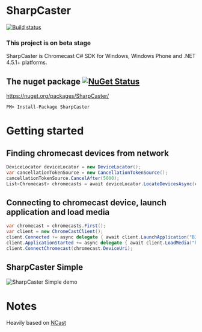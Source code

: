 # SharpCaster

[![Build status](https://ci.appveyor.com/api/projects/status/myew8u24ry7dbdm0?svg=true)](https://ci.appveyor.com/project/tapanila/sharpcaster)

### This project is on beta stage

SharpCaster is Chromecast C# SDK for Windows, Windows Phone and .NET 4.5.1+ platforms.

## The nuget package  [![NuGet Status](http://img.shields.io/nuget/v/SharpCaster.svg?style=flat)](https://www.nuget.org/packages/SharpCaster/)

https://nuget.org/packages/SharpCaster/

    PM> Install-Package SharpCaster

# Getting started

## Finding chromecast devices from network
```cs
DeviceLocator deviceLocator = new DeviceLocator();
var cancellationTokenSource = new CancellationTokenSource();
cancellationTokenSource.CancelAfter(5000);
List<Chromecast> chromecasts = await deviceLocator.LocateDevicesAsync(cancellationTokenSource.Token);
```
## Connecting to chromecast device, launch application and load media
```cs
var chromecast = chromecasts.First();
var client = new ChromeCastClient();
client.Connected += async delegate { await client.LaunchApplication("B3419EF5"); };
client.ApplicationStarted += async delegate { await client.LoadMedia("http://commondatastorage.googleapis.com/gtv-videos-bucket/CastVideos/dash/BigBuckBunny.mpd"); };
client.ConnectChromecast(chromecast.DeviceUri);
```    

## SharpCaster Simple

![SharpCaster Simple demo](https://raw.githubusercontent.com/tapanila/SharpCaster/master/Assets/SharpCaster.Simple.Demo.gif)

# Notes

Heavily based on [NCast](https://github.com/jeremychild/NCast)